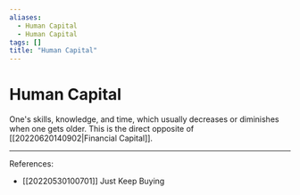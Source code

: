 ```yaml
---
aliases:
  - Human Capital
  - Human Capital
tags: []
title: "Human Capital"
---
```


# Human Capital

One's skills, knowledge, and time, which usually decreases or diminishes when one gets older. This is the direct opposite of [[20220620140902|Financial Capital]].

---
References:
- [[20220530100701]] Just Keep Buying